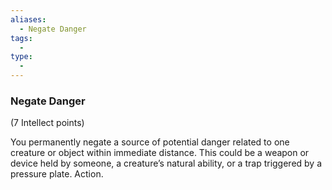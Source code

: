 ```yaml
---
aliases:
  - Negate Danger
tags:
  - 
type:
  - 
---
```

### Negate Danger

(7 Intellect points)

You permanently negate a source of potential danger related to one creature or object within immediate distance. This could be a weapon or device held by someone, a creature’s natural ability, or a trap triggered by a pressure plate. Action.